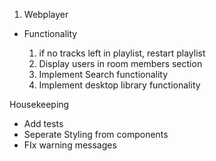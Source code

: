 1. Webplayer

- Functionality

  1. if no tracks left in playlist, restart playlist
  2. Display users in room members section
  3. Implement Search functionality
  4. Implement desktop library functionality

Housekeeping

- Add tests
- Seperate Styling from components
- FIx warning messages
